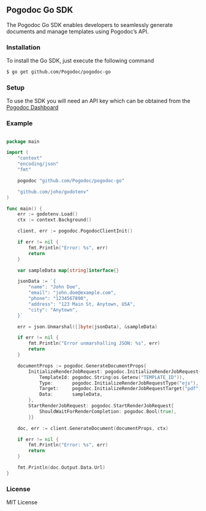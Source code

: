 ## Pogodoc Go SDK

The Pogodoc Go SDK enables developers to seamlessly generate documents and manage templates using Pogodoc’s API.

### Installation

To install the Go SDK, just execute the following command

```bash
$ go get github.com/Pogodoc/pogodoc-go
```

### Setup

To use the SDK you will need an API key which can be obtained from the [Pogodoc Dashboard](https://app.pogodoc.com)

### Example

```go

package main

import (
	"context"
	"encoding/json"
	"fmt"

	pogodoc "github.com/Pogodoc/pogodoc-go"

	"github.com/joho/godotenv"
)

func main() {
	err := godotenv.Load()
	ctx := context.Background()

	client, err := pogodoc.PogodocClientInit()

	if err != nil {
		fmt.Println("Error: %s", err)
		return
	}

	var sampleData map[string]interface{}

	jsonData := `{
		"name": "John Doe",
		"email": "john.doe@example.com",
		"phone": "1234567890",
		"address": "123 Main St, Anytown, USA",
		"city": "Anytown",
	}`

	err = json.Unmarshal([]byte(jsonData), &sampleData)

	if err != nil {
		fmt.Println("Error unmarshalling JSON: %s", err)
		return
	}

	documentProps := pogodoc.GenerateDocumentProps{
		InitializeRenderJobRequest: pogodoc.InitializeRenderJobRequest{
			TemplateId: pogodoc.String(os.Getenv("TEMPLATE_ID")),
			Type:       pogodoc.InitializeRenderJobRequestType("ejs"),
			Target:     pogodoc.InitializeRenderJobRequestTarget("pdf"),
			Data:       sampleData,
		},
		StartRenderJobRequest: pogodoc.StartRenderJobRequest{
			ShouldWaitForRenderCompletion: pogodoc.Bool(true),
		}}

	doc, err := client.GenerateDocument(documentProps, ctx)

	if err != nil {
		fmt.Println("Error: %s", err)
		return
	}

	fmt.Println(doc.Output.Data.Url)
}

```

### License

MIT License
